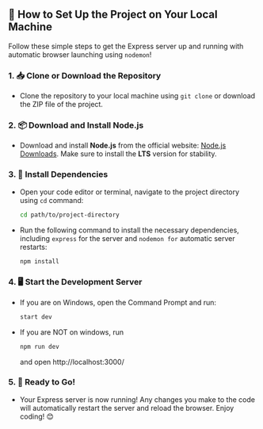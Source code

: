 ## 🚀 How to Set Up the Project on Your Local Machine

Follow these simple steps to get the Express server up and running with automatic browser launching using `nodemon`!

### 1. 📥 Clone or Download the Repository

- Clone the repository to your local machine using `git clone` or download the ZIP file of the project.

### 2. 📦 Download and Install Node.js

- Download and install **Node.js** from the official website: [Node.js Downloads](https://nodejs.org/en/download/). Make sure to install the **LTS** version for stability.

### 3. 🔧 Install Dependencies

- Open your code editor or terminal, navigate to the project directory using `cd` command:

  ```bash
  cd path/to/project-directory
  ```
- Run the following command to install the necessary dependencies, including `express` for the server and `nodemon for` automatic server restarts:
  ```bash
  npm install
  ```
### 4. 🖥️ Start the Development Server
- If you are on Windows, open the Command Prompt and run:
  ```bash
  start dev
  ```
- If you are NOT on windows, run
  ```bash
  npm run dev
  ```
  and open http://localhost:3000/

### 5. 🎉 Ready to Go!
- Your Express server is now running! Any changes you make to the code will automatically restart the server and reload the browser. Enjoy coding! 😊

